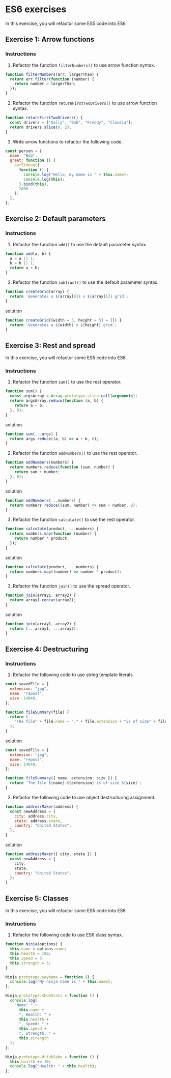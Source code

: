# ES6 exercises

In this exercise, you will refactor some ES5 code into ES6.

## Exercise 1: Arrow functions

### Instructions

1. Refactor the function `filterNumbers()` to use arrow function syntax.

```js
function filterNumbers(arr, largerThan) {
  return arr.filter(function (number) {
    return number > largerThan;
  });
}
```

2. Refactor the function `returnFirstTwoDrivers()` to use arrow function syntax.

```js
function returnFirstTwoDrivers() {
  const drivers = ["Sally", "Bob", "Freddy", "Claudia"];
  return drivers.slice(0, 2);
}
```

3. Write arrow functions to refactor the following code.

```js
const person = {
  name: "Bob",
  greet: function () {
    setTimeout(
      function () {
        console.log("Hello, my name is " + this.name);
        console.log(this);
      }.bind(this),
      2000
    );
  },
};
```

## Exercise 2: Default parameters

### Instructions

1. Refactor the function `add()` to use the default parameter syntax.

```js
function add(a, b) {
  a = a || 1;
  b = b || 1;
  return a + b;
}
```

2. Refactor the function `subtract()` to use the default parameter syntax.

```js
function createGrid(array) {
  return `Generates a ${array[0]} x ${array[1]} grid`;
}
```

solution

```js
function createGrid([width = 5, height = 5] = []) {
  return `Generates a ${width} x ${height} grid`;
}
```

## Exercise 3: Rest and spread

In this exercise, you will refactor some ES5 code into ES6.

### Instructions

1. Refactor the function `sum()` to use the rest operator.

```js
function sum() {
  const argsArray = Array.prototype.slice.call(arguments);
  return argsArray.reduce(function (a, b) {
    return a + b;
  }, 0);
}
```

solution

```js
function sum(...args) {
  return args.reduce((a, b) => a + b, 0);
}
```

2. Refactor the function `addNumbers()` to use the rest operator.

```js
function addNumbers(numbers) {
  return numbers.reduce(function (sum, number) {
    return sum + number;
  }, 0);
}
```

solution

```js
function addNumbers(...numbers) {
  return numbers.reduce((sum, number) => sum + number, 0);
}
```

3. Refactor the function `calculate()` to use the rest operator.

```js
function calculate(product, ...numbers) {
  return numbers.map(function (number) {
    return number * product;
  });
}
```

solution

```js
function calculate(product, ...numbers) {
  return numbers.map((number) => number * product);
}
```

3. Refactor the function `join()` to use the spread operator.

```js
function join(array1, array2) {
  return array1.concat(array2);
}
```

solution

```js
function join(array1, array2) {
  return [...array1, ...array2];
}
```

## Exercise 4: Destructuring

### Instructions


1. Refactor the following code to use string template literals.

```js
const savedFile = {
  extension: "jpg",
  name: "repost",
  size: 14040,
};

function fileSummary(file) {
  return (
    "The file" + file.name + "." + file.extension + "is of size" + file.size
  );
}
```

solution

```js
const savedFile = {
  extension: "jpg",
  name: "repost",
  size: 14040,
};

function fileSummary({ name, extension, size }) {
  return `The file ${name}.${extension} is of size ${size}`;
}
```

2. Refactor the following code to use object destructuring assignment.

```js
function addressMaker(address) {
  const newAddress = {
    city: address.city,
    state: address.state,
    country: "United States",
  };
}
```

solution

```js
function addressMaker({ city, state }) {
  const newAddress = {
    city,
    state,
    country: "United States",
  };
}
```

## Exercise 5: Classes

In this exercise, you will refactor some ES5 code into ES6.

### Instructions

1. Refactor the following code to use ES6 class syntax.

```js
function Ninja(options) {
  this.name = options.name;
  this.health = 100;
  this.speed = 3;
  this.strength = 3;
}

Ninja.prototype.sayName = function () {
  console.log("My ninja name is " + this.name);
};

Ninja.prototype.showStats = function () {
  console.log(
    "Name: " +
      this.name +
      ", Health: " +
      this.health +
      ", Speed: " +
      this.speed +
      ", Strength: " +
      this.strength
  );
};

Ninja.prototype.drinkSake = function () {
  this.health += 10;
  console.log("Health: " + this.health);
};
```
